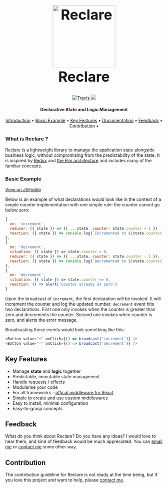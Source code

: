 <h1 align="center" style="font-size: 45px; font-weight: bolder;">
  <a
    href="https://github.com/reclarejs/reclare"><img src="https://user-images.githubusercontent.com/2817993/40689568-07d04312-63a3-11e8-8795-5d83f162c9bd.png" alt="Reclare" width="200">
  </a>
  <div>
    Reclare
  </div>
</h1>

<p align="center">
  <a href="https://travis-ci.org/reclarejs/reclare">
    <img src="https://travis-ci.org/reclarejs/reclare.svg?branch=master"
         alt="Travis">
  </a>
  <a href="https://coveralls.io/github/reclarejs/reclare?branch=master">
    <img src="https://coveralls.io/repos/github/reclarejs/reclare/badge.svg?branch=master">
  </a>
</p>

<h4 align="center">Declarative State and Logic Management</h4>

<p align="center">
  <a href="#introduction">Introduction</a> •
  <a href="#basic-example">Basic Example</a> •
  <a href="#key-features">Key Features</a> •
  <a href="https://docs.reclare.io">Documentation</a> •
  <a href="#contribution">Feedback</a> •
  <a href="#contribution">Contribution</a> •
</p>


### What is Reclare ?

Reclare is a lightweight library to manage the application state alongside business logic, without compromising from the predictability of the state. It is inspired by [Redux](https://redux.js.org/) and [the Elm architecture](https://guide.elm-lang.org/architecture/) and includes many of the familiar concepts.

### Basic Example

[View on JSFiddle](https://jsfiddle.net/oguzgelal/r89vzhuq/)

Below is an example of what declarations would look like in the context of a simple counter implementation with one simple rule: the counter cannot go below zero:

```javascript
{
  on: 'increment',
  reducer: ({ state }) => ({ ...state, counter: state.counter + 1 })
  reaction: ({ state }) => console.log(`Incremented to ${state.counter}`)
},
{
  on: 'decrement',
  situation: ({ state }) => state.counter > 0,
  reducer: ({ state }) => ({ ...state, counter: state.counter - 1 }),
  reaction: ({ state }) => console.log(`Decremented to ${state.counter}`)
},
{
  on: 'decrement',
  situation: ({ state }) => state.counter <= 0,
  reaction: () => alert('Counter already at zero')
}

```

Upon the broadcast of `increment`, the first declaration will be invoked. It will increment the counter and log the updated number. `decrement` event hits two declarations. First one only invokes when the counter is greater than zero and decrements the counter. Second one invokes when counter is zero, and alerts the error message.

Broadcasting these events would look something like this:

```javascript
<Button value="+" onClick={() => broadcast('increment')} />
<Button value="-" onClick={() => broadcast('decrement')} />
```


## Key Features

* Manage **state** and **logic** together
* Predictable, immutable state management
* Handle requests / effects
* Modularise your code
* For all frameworks - [offical middleware for React](https://github.com/reclarejs/react-reclare)
* Simple to create and use custom middlewares
* Easy to install, minimal configuration
* Easy-to-grasp concepts


## Feedback

What do you think about Reclare? Do you have any ideas? I would love to hear them, and kind of feedback would be much appreciated. You can [email me](mailto:o.gelal77@gmail.com) or [contact me](https://oguzgelal.com) some other way.


## Contribution

The contribution guideline for Reclare is not ready at the time being, but if you love this project and want to help, please [contact me](mailto:o.gelal77@gmail.com).
